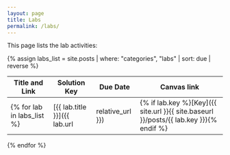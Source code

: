 ```yaml
---
layout: page
title: Labs
permalink: /labs/
---
```


This page lists the lab activities:

{% assign labs_list = site.posts | where: "categories", "labs" | sort: due | reverse %}

| Title and Link | Solution Key | Due Date | Canvas link |
| -------- | ---- | ---- | -- |
{% for lab in labs_list %}| [{{ lab.title }}]({{ lab.url | relative_url }}) | {% if lab.key %}[Key]({{ site.url }}{{ site.baseurl }}/posts/{{ lab.key }}){% endif %} | {{ lab.due | date: "%e %B %Y" | lstrip }} | [Canvas link]({{ lab.canvas-link }}) |
{% endfor %}
